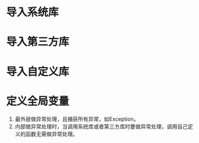 # 导入系统库

# 导入第三方库

# 导入自定义库

# 定义全局变量


1. 最外层做异常处理，且捕获所有异常，如Exception。
2. 内部做异常处理时，当调用系统库或者第三方库时要做异常处理，调用自己定义的函数无需做异常处理。

